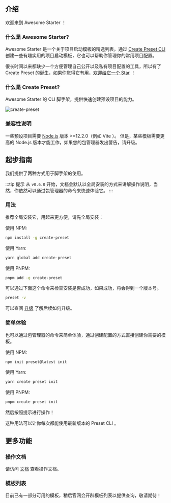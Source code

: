 ## 介绍

欢迎来到 Awesome Starter ！

### 什么是 Awesome Starter?

Awesome Starter 是一个关于项目启动模板的精选列表，通过 [Create Preset CLI](#什么是-create-preset) 创建一些有趣实用的项目启动模板，它也可以帮助你管理你的常用项目配置。

很长时间以来都缺少一个方便管理自己公开以及私有项目配置的工具，所以有了 Create Preset 的诞生，如果你觉得它有用，[欢迎给它一个 Star](https://github.com/awesome-starter/create-preset) ！

### 什么是 Create Preset?

Awesome Starter 的 CLI 脚手架，提供快速创建预设项目的能力。

![create-preset](https://cdn.jsdelivr.net/gh/chengpeiquan/assets-storage/img/2021/11/20220110155037.gif)

### 兼容性说明

一些预设项目需要 [Node.js](https://nodejs.org/en/) 版本 >=12.2.0（例如 Vite ）。 但是，某些模板需要更高的 Node.js 版本才能工作，如果您的包管理器发出警告，请升级。

## 起步指南

我们提供了两种方式用于脚手架的使用。

:::tip 提示
从 `v0.6.0` 开始，文档会默认以全局安装的方式来讲解操作说明，当然，你依然可以通过包管理器的命令来快速体验它。
:::

### 用法

推荐全局安装它，用起来更方便，请先全局安装：

使用 NPM:

```bash
npm install -g create-preset
```

使用 Yarn:

```bash
yarn global add create-preset
```

使用 PNPM:

```bash
pnpm add -g create-preset
```

可以通过下面这个命令来检查安装是否成功，如果成功，将会得到一个版本号。

```bash
preset -v
```

可以查阅 [升级](#升级) 了解后续如何升级。

### 简单体验

也可以通过包管理器的命令来简单体验，通过创建配置的方式直接创建你需要的模板。

使用 NPM:

```bash
npm init preset@latest init
```

使用 Yarn:

```bash
yarn create preset init
```

使用 PNPM:

```bash
pnpm create preset init
```

然后按照提示进行操作！

这种用法可以让你每次都能使用最新版本的 Preset CLI 。

## 更多功能

### 操作文档

请访问 [文档](/zh/docs.html) 查看操作文档。

### 模板列表

目前已有一部分可用的模板，稍后官网会开辟模板列表以提供查询，敬请期待！